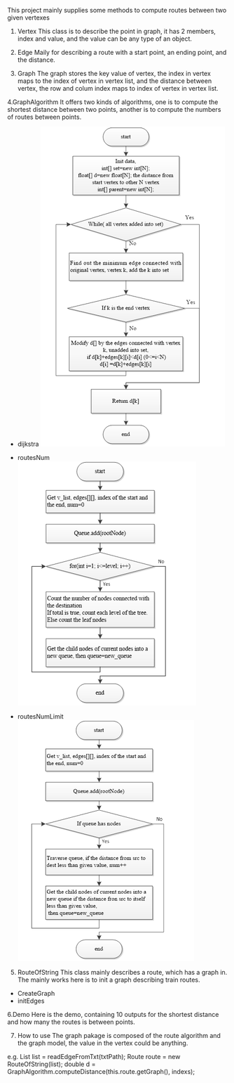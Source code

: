 This project mainly supplies some methods to compute routes between two given vertexes

1. Vertex
This class is to describe the point in graph, it has 2 members, index and value, and the value can be any type of an object.

2. Edge
Maily for describing a route with a start point, an ending point, and the distance.

3. Graph
The graph stores the key value of vertex, the index in vertex maps to the index of vertex in vertex list, 
and the distance between vertex, the row and colum index maps to index of vertex in vertex list.

4.GraphAlgorithm
It offers two kinds of algorithms, one is to compute the shortest distance between two points, another is to compute the numbers of routes between points.

- dijkstra
![djkstra diagram](image/dijkstra.png)

- routesNum
![routesNum diagram](image/routes-num.png)

- routesNumLimit
![routesNumLimit diagram](image/routes-num-limit.png)


5. RouteOfString
This class mainly describes a route, which has a graph in. The mainly works here is to init a graph describing train routes.
- CreateGraph
- initEdges

6.Demo
Here is the demo, containing 10 outputs for the shortest distance and how many the routes is between points.

7. How to use
The graph pakage is composed of the route algorithm and the graph model, the value in the vertex could be anything.

e.g.
List<String> list = readEdgeFromTxt(txtPath);
Route route = new RouteOfString(list);
double d = GraphAlgorithm.computeDistance(this.route.getGraph(), indexs);

